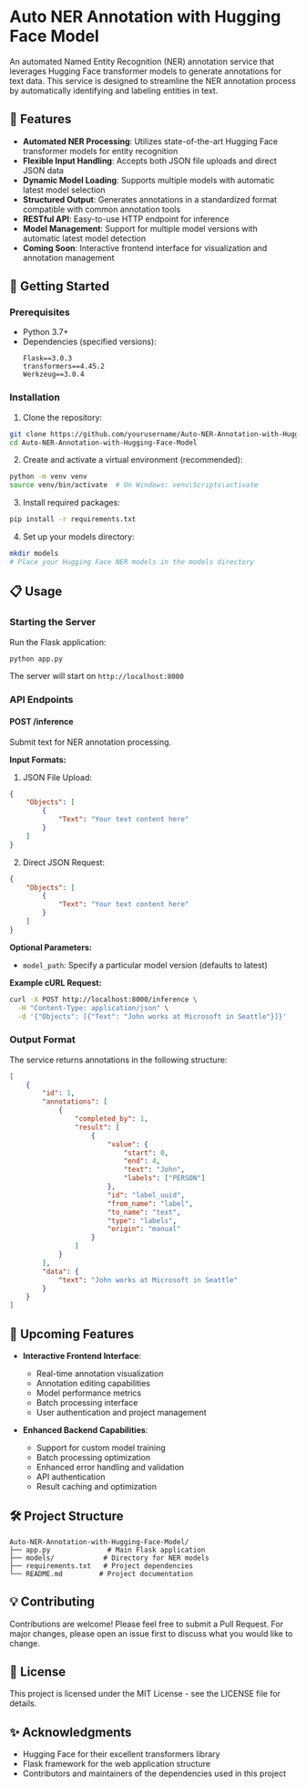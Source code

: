 # Auto NER Annotation with Hugging Face Model

An automated Named Entity Recognition (NER) annotation service that leverages Hugging Face transformer models to generate annotations for text data. This service is designed to streamline the NER annotation process by automatically identifying and labeling entities in text.

## 🌟 Features

- **Automated NER Processing**: Utilizes state-of-the-art Hugging Face transformer models for entity recognition
- **Flexible Input Handling**: Accepts both JSON file uploads and direct JSON data
- **Dynamic Model Loading**: Supports multiple models with automatic latest model selection
- **Structured Output**: Generates annotations in a standardized format compatible with common annotation tools
- **RESTful API**: Easy-to-use HTTP endpoint for inference
- **Model Management**: Support for multiple model versions with automatic latest model detection
- **Coming Soon**: Interactive frontend interface for visualization and annotation management

## 🚀 Getting Started

### Prerequisites

- Python 3.7+
- Dependencies (specified versions):
  ```
  Flask==3.0.3
  transformers==4.45.2
  Werkzeug==3.0.4
  ```

### Installation

1. Clone the repository:
```bash
git clone https://github.com/yourusername/Auto-NER-Annotation-with-Hugging-Face-Model.git
cd Auto-NER-Annotation-with-Hugging-Face-Model
```

2. Create and activate a virtual environment (recommended):
```bash
python -m venv venv
source venv/bin/activate  # On Windows: venv\Scripts\activate
```

3. Install required packages:
```bash
pip install -r requirements.txt
```

4. Set up your models directory:
```bash
mkdir models
# Place your Hugging Face NER models in the models directory
```

## 📋 Usage

### Starting the Server

Run the Flask application:
```bash
python app.py
```

The server will start on `http://localhost:8000`

### API Endpoints

#### POST /inference

Submit text for NER annotation processing.

**Input Formats:**

1. JSON File Upload:
```json
{
    "Objects": [
        {
            "Text": "Your text content here"
        }
    ]
}
```

2. Direct JSON Request:
```json
{
    "Objects": [
        {
            "Text": "Your text content here"
        }
    ]
}
```

**Optional Parameters:**
- `model_path`: Specify a particular model version (defaults to latest)

**Example cURL Request:**
```bash
curl -X POST http://localhost:8000/inference \
  -H "Content-Type: application/json" \
  -d '{"Objects": [{"Text": "John works at Microsoft in Seattle"}]}'
```

### Output Format

The service returns annotations in the following structure:
```json
[
    {
        "id": 1,
        "annotations": [
            {
                "completed_by": 1,
                "result": [
                    {
                        "value": {
                            "start": 0,
                            "end": 4,
                            "text": "John",
                            "labels": ["PERSON"]
                        },
                        "id": "label_uuid",
                        "from_name": "label",
                        "to_name": "text",
                        "type": "labels",
                        "origin": "manual"
                    }
                ]
            }
        ],
        "data": {
            "text": "John works at Microsoft in Seattle"
        }
    }
]
```

## 🔄 Upcoming Features

- **Interactive Frontend Interface**:
  - Real-time annotation visualization
  - Annotation editing capabilities
  - Model performance metrics
  - Batch processing interface
  - User authentication and project management

- **Enhanced Backend Capabilities**:
  - Support for custom model training
  - Batch processing optimization
  - Enhanced error handling and validation
  - API authentication
  - Result caching and optimization

## 🛠️ Project Structure

```
Auto-NER-Annotation-with-Hugging-Face-Model/
├── app.py              # Main Flask application
├── models/            # Directory for NER models
├── requirements.txt   # Project dependencies
└── README.md         # Project documentation
```

## 💡 Contributing

Contributions are welcome! Please feel free to submit a Pull Request. For major changes, please open an issue first to discuss what you would like to change.

## 📄 License

This project is licensed under the MIT License - see the LICENSE file for details.

## ✨ Acknowledgments

- Hugging Face for their excellent transformers library
- Flask framework for the web application structure
- Contributors and maintainers of the dependencies used in this project
